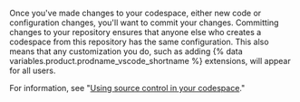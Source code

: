 Once you've made changes to your codespace, either new code or configuration changes, you'll want to commit your changes. Committing changes to your repository ensures that anyone else who creates a codespace from this repository has the same configuration. This also means that any customization you do, such as adding {% data variables.product.prodname_vscode_shortname %} extensions, will appear for all users.

For information, see "[Using source control in your codespace](/codespaces/developing-in-codespaces/using-source-control-in-your-codespace#committing-your-changes)."
